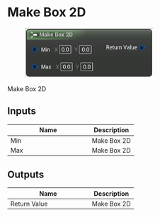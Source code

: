# Make Box 2D

<div align="left" data-full-width="false">

<figure><img src="make_box_2d.png" alt=""><figcaption></figcaption></figure>

</div>

Make Box 2D

## Inputs

<table>
<thead><tr><th width="170">Name</th><th>Description</th></tr></thead>
<tbody>
<tr><td>Min</td><td>Make Box 2D</td></tr>
<tr><td>Max</td><td>Make Box 2D</td></tr>
</tbody>
</table>

## Outputs

<table>
<thead><tr><th width="170">Name</th><th>Description</th></tr></thead>
<tbody>
<tr><td>Return Value</td><td>Make Box 2D</td></tr>
</tbody>
</table>